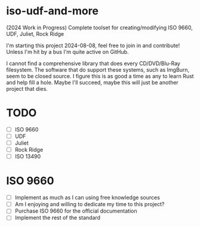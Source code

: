 # iso-udf-and-more

(2024 Work in Progress) Complete toolset for creating/modifying ISO 9660, UDF, Juliet, Rock Ridge

I'm starting this project 2024-08-08, feel free to join in and contribute! Unless I'm hit by a bus I'm quite active on GitHub.

I cannot find a comprehensive library that does every CD/DVD/Blu-Ray filesystem. The software that do support these systems, such as ImgBurn, seem to be closed source. I figure this is as good a time as any to learn Rust and help fill a hole. Maybe I'll succeed, maybe this will just be another project that dies.

# TODO

* [ ] ISO 9660
* [ ] UDF
* [ ] Juliet
* [ ] Rock Ridge
* [ ] ISO 13490

# ISO 9660

* [ ] Implement as much as I can using free knowledge sources
* [ ] Am I enjoying and willing to dedicate my time to this project?
* [ ] Purchase ISO 9660 for the official documentation
* [ ] Implement the rest of the standard